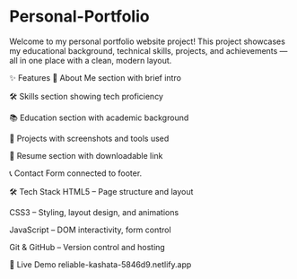 # Personal-Portfolio

Welcome to my personal portfolio website project! This project showcases my educational background, technical skills, projects, and achievements — all in one place with a clean, modern layout.

✨ Features
👤 About Me section with brief intro

🛠️ Skills section showing tech proficiency

📚 Education section with academic background

💼 Projects with screenshots and tools used

📄 Resume section with downloadable link

📞 Contact Form connected to footer.



🛠️ Tech Stack
HTML5 – Page structure and layout

CSS3 – Styling, layout design, and animations

JavaScript – DOM interactivity, form control

Git & GitHub – Version control and hosting





🔗 Live Demo
reliable-kashata-5846d9.netlify.app

